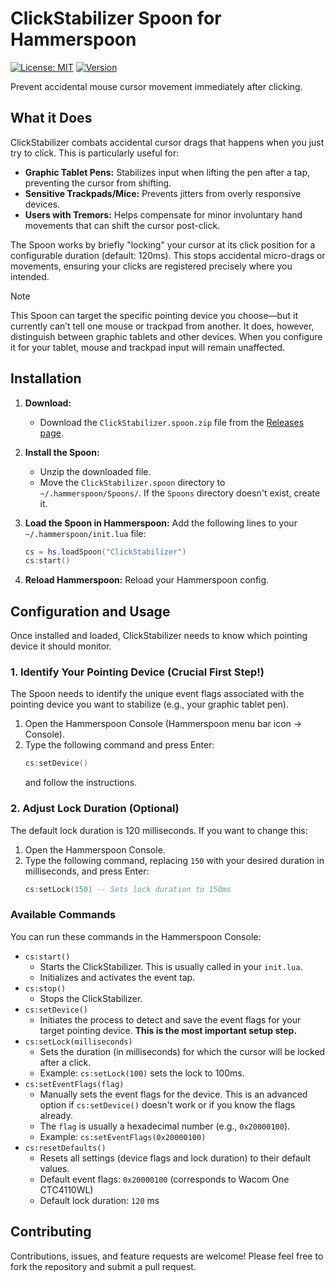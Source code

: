 # ClickStabilizer Spoon for Hammerspoon

[![License: MIT](https://img.shields.io/badge/License-MIT-yellow.svg)](https://opensource.org/licenses/MIT)
[![Version](https://img.shields.io/badge/version-1.0-blue.svg)](https://github.com/hadiskeini/ClickStabilizer.spoon)

Prevent accidental mouse cursor movement immediately after clicking.

## What it Does

ClickStabilizer combats accidental cursor drags that happens when you just try to click. This is particularly useful for:

*   **Graphic Tablet Pens:** Stabilizes input when lifting the pen after a tap, preventing the cursor from shifting.
*   **Sensitive Trackpads/Mice:** Prevents jitters from overly responsive devices.
*   **Users with Tremors:** Helps compensate for minor involuntary hand movements that can shift the cursor post-click.

The Spoon works by briefly "locking" your cursor at its click position for a configurable duration (default: 120ms). This stops accidental micro-drags or movements, ensuring your clicks are registered precisely where you intended.

> [!NOTE]  
> This Spoon can target the specific pointing device you choose—but it currently can’t tell one mouse or trackpad from another. It does, however, distinguish between graphic tablets and other devices. When you configure it for your tablet, mouse and trackpad input will remain unaffected.

## Installation

1.  **Download:**
    *   Download the `ClickStabilizer.spoon.zip` file from the [Releases page](https://github.com/hadiskeini/ClickStabilizer.spoon/releases).

2.  **Install the Spoon:**
    *   Unzip the downloaded file.
    *   Move the `ClickStabilizer.spoon` directory to `~/.hammerspoon/Spoons/`. If the `Spoons` directory doesn't exist, create it.

3.  **Load the Spoon in Hammerspoon:**
    Add the following lines to your `~/.hammerspoon/init.lua` file:

    ```lua
    cs = hs.loadSpoon("ClickStabilizer")
    cs:start()
    ```

4.  **Reload Hammerspoon:**
    Reload your Hammerspoon config.

## Configuration and Usage

Once installed and loaded, ClickStabilizer needs to know which pointing device it should monitor.

### 1. Identify Your Pointing Device (Crucial First Step!)

The Spoon needs to identify the unique event flags associated with the pointing device you want to stabilize (e.g., your graphic tablet pen).

1.  Open the Hammerspoon Console (Hammerspoon menu bar icon -> Console).
2.  Type the following command and press Enter:
    ```lua
    cs:setDevice()
    ```
    and follow the instructions.

### 2. Adjust Lock Duration (Optional)

The default lock duration is 120 milliseconds. If you want to change this:

1.  Open the Hammerspoon Console.
2.  Type the following command, replacing `150` with your desired duration in milliseconds, and press Enter:
    ```lua
    cs:setLock(150) -- Sets lock duration to 150ms
    ```

### Available Commands

You can run these commands in the Hammerspoon Console:

*   `cs:start()`
    *   Starts the ClickStabilizer. This is usually called in your `init.lua`.
    *   Initializes and activates the event tap.
*   `cs:stop()`
    *   Stops the ClickStabilizer.
*   `cs:setDevice()`
    *   Initiates the process to detect and save the event flags for your target pointing device. **This is the most important setup step.**
*   `cs:setLock(milliseconds)`
    *   Sets the duration (in milliseconds) for which the cursor will be locked after a click.
    *   Example: `cs:setLock(100)` sets the lock to 100ms.
*   `cs:setEventFlags(flag)`
    *   Manually sets the event flags for the device. This is an advanced option if `cs:setDevice()` doesn't work or if you know the flags already.
    *   The `flag` is usually a hexadecimal number (e.g., `0x20000100`).
    *   Example: `cs:setEventFlags(0x20000100)`
*   `cs:resetDefaults()`
    *   Resets all settings (device flags and lock duration) to their default values.
    *   Default event flags: `0x20000100` (corresponds to Wacom One CTC4110WL)
    *   Default lock duration: `120` ms

## Contributing

Contributions, issues, and feature requests are welcome! Please feel free to fork the repository and submit a pull request.